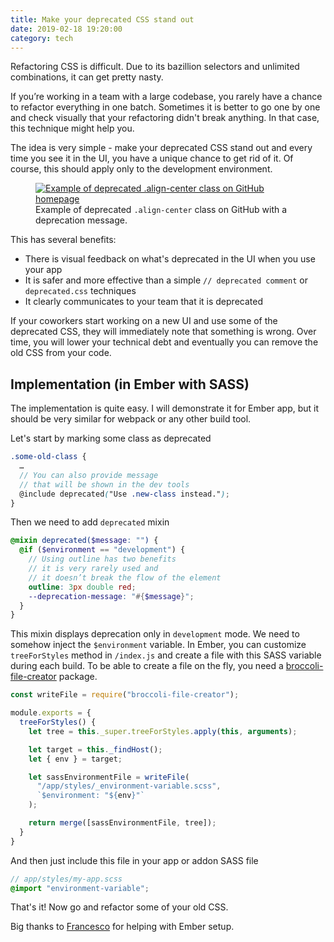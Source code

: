 ```yaml
---
title: Make your deprecated CSS stand out
date: 2019-02-18 19:20:00
category: tech
---
```


Refactoring CSS is difficult. Due to its bazillion selectors and unlimited combinations, it can get pretty nasty. 

If you’re working in a team with a large codebase, you rarely have a chance to refactor everything in one batch. Sometimes it is better to go one by one and check visually that your refactoring didn't break anything. In that case, this technique might help you.

The idea is very simple - make your deprecated CSS stand out and every time you see it in the UI, you have a unique chance to get rid of it. Of course, this should apply only to the development environment.

<figure>
  <a href="/images/deprecated-css-example.png"><img src="/images/deprecated-css-example.png" alt="Example of deprecated .align-center class on GitHub homepage"/></a>
  <figcaption>Example of deprecated <code>.align-center</code> class on GitHub with a deprecation message.</figcaption>
</figure>

This has several benefits:
- There is visual feedback on what's deprecated in the UI when you use your app
- It is safer and more effective than a simple `// deprecated comment` or `deprecated.css` techniques
- It clearly communicates to your team that it is deprecated

If your coworkers start working on a new UI and use some of the deprecated CSS, they will immediately note that something is wrong. Over time, you will lower your technical debt and eventually you can remove the old CSS from your code.

## Implementation (in Ember with SASS)

The implementation is quite easy. I will demonstrate it for Ember app, but it should be very similar for webpack or any other build tool. 

Let's start by marking some class as deprecated

```scss
.some-old-class {
  …
  // You can also provide message 
  // that will be shown in the dev tools
  @include deprecated("Use .new-class instead."); 
}
```

Then we need to add `deprecated` mixin

```scss
@mixin deprecated($message: "") {
  @if ($environment == "development") {
    // Using outline has two benefits
    // it is very rarely used and 
    // it doesn’t break the flow of the element 
    outline: 3px double red;
    --deprecation-message: "#{$message}";
  }
}
```

This mixin displays deprecation only in `development` mode. We need to somehow inject the `$environment` variable. In Ember, you can customize `treeForStyles` method in `/index.js` and create a file with this SASS variable during each build. To be able to create a file on the fly, you need a [broccoli-file-creator](https://github.com/rwjblue/broccoli-file-creator) package.

```js
const writeFile = require("broccoli-file-creator");

module.exports = {
  treeForStyles() {
    let tree = this._super.treeForStyles.apply(this, arguments);

    let target = this._findHost();
    let { env } = target;

    let sassEnvironmentFile = writeFile(
      "/app/styles/_environment-variable.scss",
      `$environment: "${env}"`
    );

    return merge([sassEnvironmentFile, tree]);
  }
}
```

And then just include this file in your app or addon SASS file

```scss
// app/styles/my-app.scss
@import "environment-variable";
```

That's it! Now go and refactor some of your old CSS.

Big thanks to [Francesco](https://fnovy.com/) for helping with Ember setup.

